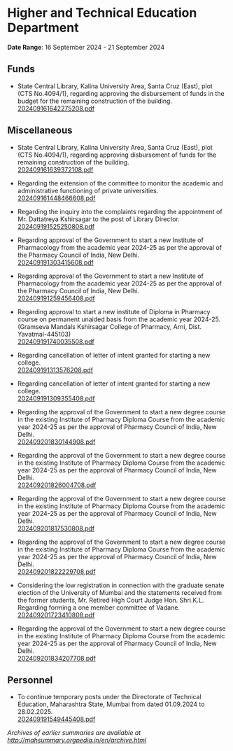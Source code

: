 # Higher and Technical Education Department

**Date Range**: 16 September 2024 - 21 September 2024


## Funds
- State Central Library, Kalina University Area, Santa Cruz (East), plot (CTS No.4094/1), regarding approving the disbursement of funds in the budget for the remaining construction of the building.\
  [202409161642275208.pdf](https://gr.maharashtra.gov.in/Site/Upload/Government%20Resolutions/English/202409161642275208.pdf)

## Miscellaneous
- State Central Library, Kalina University Area, Santa Cruz (East), plot (CTS No.4094/1), regarding approving disbursement of funds for the remaining construction of the building.\
  [202409161639372108.pdf](https://gr.maharashtra.gov.in/Site/Upload/Government%20Resolutions/English/202409161639372108.pdf)

- Regarding the extension of the committee to monitor the academic and administrative functioning of private universities.\
  [202409161448466608.pdf](https://gr.maharashtra.gov.in/Site/Upload/Government%20Resolutions/English/202409161448466608.pdf)

- Regarding the inquiry into the complaints regarding the appointment of Mr. Dattatreya Kshirsagar to the post of Library Director.\
  [202409191525250808.pdf](https://gr.maharashtra.gov.in/Site/Upload/Government%20Resolutions/English/202409191525250808.pdf)

- Regarding approval of the Government to start a new Institute of Pharmacology from the academic year 2024-25 as per the approval of the Pharmacy Council of India, New Delhi.\
  [202409191303415608.pdf](https://gr.maharashtra.gov.in/Site/Upload/Government%20Resolutions/English/202409191303415608.pdf)

- Regarding approval of the Government to start a new Institute of Pharmacology from the academic year 2024-25 as per the approval of the Pharmacy Council of India, New Delhi.\
  [202409191259456408.pdf](https://gr.maharashtra.gov.in/Site/Upload/Government%20Resolutions/English/202409191259456408.pdf)

- Regarding approval to start a new institute of Diploma in Pharmacy course on permanent unaided basis from the academic year 2024-25. (Gramseva Mandals Kshirsagar College of Pharmacy, Arni, Dist. Yavatmal-445103)\
  [202409191740035508.pdf](https://gr.maharashtra.gov.in/Site/Upload/Government%20Resolutions/English/202409191740035508.pdf)

- Regarding cancellation of letter of intent granted for starting a new college.\
  [202409191313576208.pdf](https://gr.maharashtra.gov.in/Site/Upload/Government%20Resolutions/English/202409191313576208.pdf)

- Regarding cancellation of letter of intent granted for starting a new college.\
  [202409191309355408.pdf](https://gr.maharashtra.gov.in/Site/Upload/Government%20Resolutions/English/202409191309355408.pdf)

- Regarding the approval of the Government to start a new degree course in the existing Institute of Pharmacy Diploma Course from the academic year 2024-25 as per the approval of Pharmacy Council of India, New Delhi.\
  [202409201830144908.pdf](https://gr.maharashtra.gov.in/Site/Upload/Government%20Resolutions/English/202409201830144908.pdf)

- Regarding the approval of the Government to start a new degree course in the existing Institute of Pharmacy Diploma Course from the academic year 2024-25 as per the approval of Pharmacy Council of India, New Delhi.\
  [202409201826004708.pdf](https://gr.maharashtra.gov.in/Site/Upload/Government%20Resolutions/English/202409201826004708.pdf)

- Regarding the approval of the Government to start a new degree course in the existing Institute of Pharmacy Diploma Course from the academic year 2024-25 as per the approval of Pharmacy Council of India, New Delhi.\
  [202409201817530808.pdf](https://gr.maharashtra.gov.in/Site/Upload/Government%20Resolutions/English/202409201817530808.pdf)

- Regarding the approval of the Government to start a new degree course in the existing Institute of Pharmacy Diploma Course from the academic year 2024-25 as per the approval of Pharmacy Council of India, New Delhi.\
  [202409201822229708.pdf](https://gr.maharashtra.gov.in/Site/Upload/Government%20Resolutions/English/202409201822229708.pdf)

- Considering the low registration in connection with the graduate senate election of the University of Mumbai and the statements received from the former students, Mr. Retired High Court Judge Hon. Shri.K.L. Regarding forming a one member committee of Vadane.\
  [202409201723410808.pdf](https://gr.maharashtra.gov.in/Site/Upload/Government%20Resolutions/English/202409201723410808.pdf)

- Regarding the approval of the Government to start a new degree course in the existing Institute of Pharmacy Diploma Course from the academic year 2024-25 as per the approval of Pharmacy Council of India, New Delhi.\
  [202409201834207708.pdf](https://gr.maharashtra.gov.in/Site/Upload/Government%20Resolutions/English/202409201834207708.pdf)

## Personnel
- To continue temporary posts under the Directorate of Technical Education, Maharashtra State, Mumbai from dated 01.09.2024  to 28.02.2025.\
  [202409191549445408.pdf](https://gr.maharashtra.gov.in/Site/Upload/Government%20Resolutions/English/202409191549445408.pdf)


*Archives of earlier summaries are available at http://mahsummary.orgpedia.in/en/archive.html*